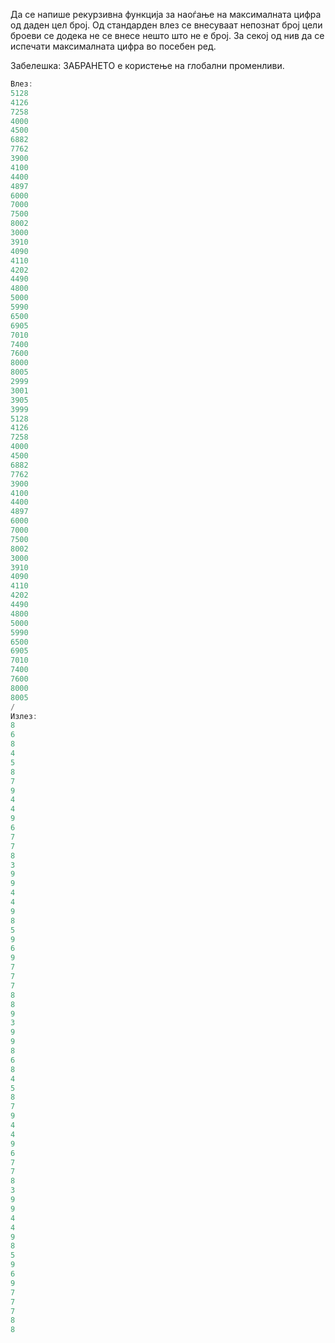 Да се напише рекурзивна функција за наоѓање на максималната цифра од даден цел број.
Од стандарден влез се внесуваат непознат број цели броеви се додека не се внесе нешто што не е број. За секој од нив да се испечати максималната цифра во посебен ред.

Забелешка: ЗАБРАНЕТО е користење на глобални променливи.

```C++
Влез:
5128
4126
7258
4000
4500
6882
7762
3900
4100
4400
4897
6000
7000
7500
8002
3000
3910
4090
4110
4202
4490
4800
5000
5990
6500
6905
7010
7400
7600
8000
8005
2999
3001
3905
3999
5128
4126
7258
4000
4500
6882
7762
3900
4100
4400
4897
6000
7000
7500
8002
3000
3910
4090
4110
4202
4490
4800
5000
5990
6500
6905
7010
7400
7600
8000
8005
/
Излез:
8
6
8
4
5
8
7
9
4
4
9
6
7
7
8
3
9
9
4
4
9
8
5
9
6
9
7
7
7
8
8
9
3
9
9
8
6
8
4
5
8
7
9
4
4
9
6
7
7
8
3
9
9
4
4
9
8
5
9
6
9
7
7
7
8
8
```